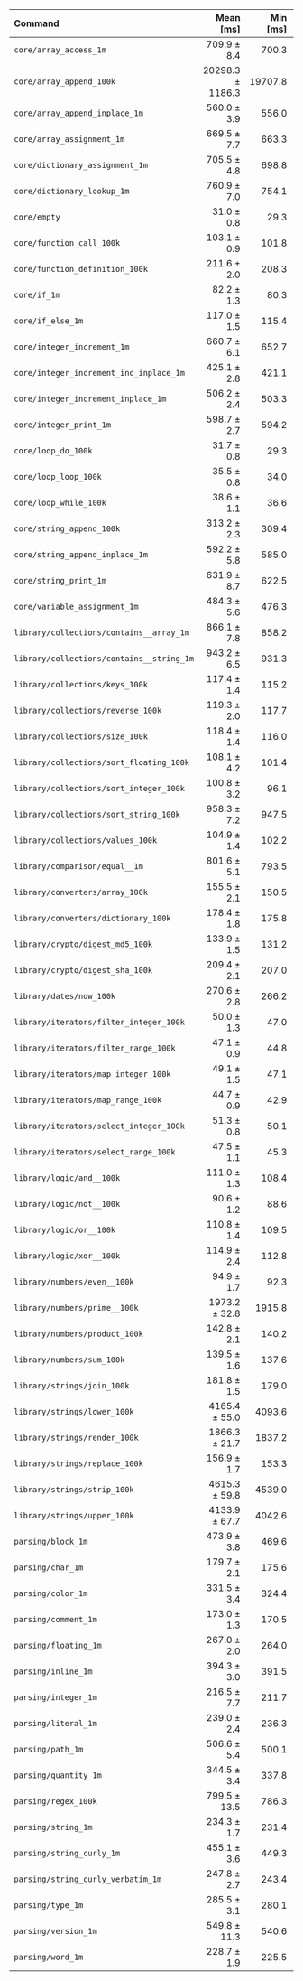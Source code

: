 | Command | Mean [ms] | Min [ms] | Max [ms] |
|:---|---:|---:|---:|
| `core/array_access_1m` | 709.9 ± 8.4 | 700.3 | 729.0 | 22.91 ± 0.64 |
| `core/array_append_100k` | 20298.3 ± 1186.3 | 19707.8 | 23603.9 | 655.19 ± 41.66 |
| `core/array_append_inplace_1m` | 560.0 ± 3.9 | 556.0 | 569.7 | 18.08 ± 0.47 |
| `core/array_assignment_1m` | 669.5 ± 7.7 | 663.3 | 688.5 | 21.61 ± 0.60 |
| `core/dictionary_assignment_1m` | 705.5 ± 4.8 | 698.8 | 711.9 | 22.77 ± 0.59 |
| `core/dictionary_lookup_1m` | 760.9 ± 7.0 | 754.1 | 773.9 | 24.56 ± 0.66 |
| `core/empty` | 31.0 ± 0.8 | 29.3 | 33.3 |
| `core/function_call_100k` | 103.1 ± 0.9 | 101.8 | 105.5 | 3.33 ± 0.09 |
| `core/function_definition_100k` | 211.6 ± 2.0 | 208.3 | 214.9 | 6.83 ± 0.18 |
| `core/if_1m` | 82.2 ± 1.3 | 80.3 | 88.3 | 2.65 ± 0.08 |
| `core/if_else_1m` | 117.0 ± 1.5 | 115.4 | 121.5 | 3.78 ± 0.11 |
| `core/integer_increment_1m` | 660.7 ± 6.1 | 652.7 | 671.5 | 21.33 ± 0.57 |
| `core/integer_increment_inc_inplace_1m` | 425.1 ± 2.8 | 421.1 | 428.6 | 13.72 ± 0.36 |
| `core/integer_increment_inplace_1m` | 506.2 ± 2.4 | 503.3 | 510.7 | 16.34 ± 0.42 |
| `core/integer_print_1m` | 598.7 ± 2.7 | 594.2 | 601.8 | 19.32 ± 0.49 |
| `core/loop_do_100k` | 31.7 ± 0.8 | 29.3 | 34.2 | 1.02 ± 0.04 |
| `core/loop_loop_100k` | 35.5 ± 0.8 | 34.0 | 39.2 | 1.15 ± 0.04 |
| `core/loop_while_100k` | 38.6 ± 1.1 | 36.6 | 42.8 | 1.25 ± 0.05 |
| `core/string_append_100k` | 313.2 ± 2.3 | 309.4 | 316.7 | 10.11 ± 0.26 |
| `core/string_append_inplace_1m` | 592.2 ± 5.8 | 585.0 | 602.0 | 19.12 ± 0.51 |
| `core/string_print_1m` | 631.9 ± 8.7 | 622.5 | 653.1 | 20.40 ± 0.58 |
| `core/variable_assignment_1m` | 484.3 ± 5.6 | 476.3 | 493.4 | 15.63 ± 0.43 |
| `library/collections/contains__array_1m` | 866.1 ± 7.8 | 858.2 | 884.2 | 27.96 ± 0.74 |
| `library/collections/contains__string_1m` | 943.2 ± 6.5 | 931.3 | 957.6 | 30.44 ± 0.79 |
| `library/collections/keys_100k` | 117.4 ± 1.4 | 115.2 | 120.7 | 3.79 ± 0.10 |
| `library/collections/reverse_100k` | 119.3 ± 2.0 | 117.7 | 127.8 | 3.85 ± 0.12 |
| `library/collections/size_100k` | 118.4 ± 1.4 | 116.0 | 122.8 | 3.82 ± 0.11 |
| `library/collections/sort_floating_100k` | 108.1 ± 4.2 | 101.4 | 117.5 | 3.49 ± 0.16 |
| `library/collections/sort_integer_100k` | 100.8 ± 3.2 | 96.1 | 108.6 | 3.25 ± 0.13 |
| `library/collections/sort_string_100k` | 958.3 ± 7.2 | 947.5 | 966.8 | 30.93 ± 0.81 |
| `library/collections/values_100k` | 104.9 ± 1.4 | 102.2 | 107.7 | 3.39 ± 0.10 |
| `library/comparison/equal__1m` | 801.6 ± 5.1 | 793.5 | 809.5 | 25.87 ± 0.67 |
| `library/converters/array_100k` | 155.5 ± 2.1 | 150.5 | 160.1 | 5.02 ± 0.14 |
| `library/converters/dictionary_100k` | 178.4 ± 1.8 | 175.8 | 181.2 | 5.76 ± 0.16 |
| `library/crypto/digest_md5_100k` | 133.9 ± 1.5 | 131.2 | 137.7 | 4.32 ± 0.12 |
| `library/crypto/digest_sha_100k` | 209.4 ± 2.1 | 207.0 | 215.2 | 6.76 ± 0.18 |
| `library/dates/now_100k` | 270.6 ± 2.8 | 266.2 | 276.2 | 8.73 ± 0.24 |
| `library/iterators/filter_integer_100k` | 50.0 ± 1.3 | 47.0 | 53.5 | 1.61 ± 0.06 |
| `library/iterators/filter_range_100k` | 47.1 ± 0.9 | 44.8 | 49.9 | 1.52 ± 0.05 |
| `library/iterators/map_integer_100k` | 49.1 ± 1.5 | 47.1 | 56.9 | 1.59 ± 0.06 |
| `library/iterators/map_range_100k` | 44.7 ± 0.9 | 42.9 | 48.1 | 1.44 ± 0.05 |
| `library/iterators/select_integer_100k` | 51.3 ± 0.8 | 50.1 | 53.9 | 1.66 ± 0.05 |
| `library/iterators/select_range_100k` | 47.5 ± 1.1 | 45.3 | 51.7 | 1.53 ± 0.05 |
| `library/logic/and__100k` | 111.0 ± 1.3 | 108.4 | 114.6 | 3.58 ± 0.10 |
| `library/logic/not__100k` | 90.6 ± 1.2 | 88.6 | 93.8 | 2.92 ± 0.08 |
| `library/logic/or__100k` | 110.8 ± 1.4 | 109.5 | 116.4 | 3.58 ± 0.10 |
| `library/logic/xor__100k` | 114.9 ± 2.4 | 112.8 | 125.1 | 3.71 ± 0.12 |
| `library/numbers/even__100k` | 94.9 ± 1.7 | 92.3 | 99.6 | 3.06 ± 0.09 |
| `library/numbers/prime__100k` | 1973.2 ± 32.8 | 1915.8 | 2018.0 | 63.69 ± 1.91 |
| `library/numbers/product_100k` | 142.8 ± 2.1 | 140.2 | 149.8 | 4.61 ± 0.13 |
| `library/numbers/sum_100k` | 139.5 ± 1.6 | 137.6 | 142.8 | 4.50 ± 0.12 |
| `library/strings/join_100k` | 181.8 ± 1.5 | 179.0 | 185.0 | 5.87 ± 0.16 |
| `library/strings/lower_100k` | 4165.4 ± 55.0 | 4093.6 | 4232.1 | 134.45 ± 3.81 |
| `library/strings/render_100k` | 1866.3 ± 21.7 | 1837.2 | 1918.6 | 60.24 ± 1.66 |
| `library/strings/replace_100k` | 156.9 ± 1.7 | 153.3 | 161.0 | 5.06 ± 0.14 |
| `library/strings/strip_100k` | 4615.3 ± 59.8 | 4539.0 | 4704.1 | 148.97 ± 4.20 |
| `library/strings/upper_100k` | 4133.9 ± 67.7 | 4042.6 | 4229.5 | 133.43 ± 3.99 |
| `parsing/block_1m` | 473.9 ± 3.8 | 469.6 | 480.2 | 15.30 ± 0.40 |
| `parsing/char_1m` | 179.7 ± 2.1 | 175.6 | 182.9 | 5.80 ± 0.16 |
| `parsing/color_1m` | 331.5 ± 3.4 | 324.4 | 336.9 | 10.70 ± 0.29 |
| `parsing/comment_1m` | 173.0 ± 1.3 | 170.5 | 175.6 | 5.58 ± 0.15 |
| `parsing/floating_1m` | 267.0 ± 2.0 | 264.0 | 270.3 | 8.62 ± 0.23 |
| `parsing/inline_1m` | 394.3 ± 3.0 | 391.5 | 401.5 | 12.73 ± 0.33 |
| `parsing/integer_1m` | 216.5 ± 7.7 | 211.7 | 240.4 | 6.99 ± 0.30 |
| `parsing/literal_1m` | 239.0 ± 2.4 | 236.3 | 244.4 | 7.72 ± 0.21 |
| `parsing/path_1m` | 506.6 ± 5.4 | 500.1 | 516.5 | 16.35 ± 0.45 |
| `parsing/quantity_1m` | 344.5 ± 3.4 | 337.8 | 349.9 | 11.12 ± 0.30 |
| `parsing/regex_100k` | 799.5 ± 13.5 | 786.3 | 834.4 | 25.81 ± 0.78 |
| `parsing/string_1m` | 234.3 ± 1.7 | 231.4 | 236.5 | 7.56 ± 0.20 |
| `parsing/string_curly_1m` | 455.1 ± 3.6 | 449.3 | 461.8 | 14.69 ± 0.39 |
| `parsing/string_curly_verbatim_1m` | 247.8 ± 2.7 | 243.4 | 252.5 | 8.00 ± 0.22 |
| `parsing/type_1m` | 285.5 ± 3.1 | 280.1 | 291.2 | 9.22 ± 0.25 |
| `parsing/version_1m` | 549.8 ± 11.3 | 540.6 | 573.6 | 17.74 ± 0.57 |
| `parsing/word_1m` | 228.7 ± 1.9 | 225.5 | 232.9 | 7.38 ± 0.19 |
